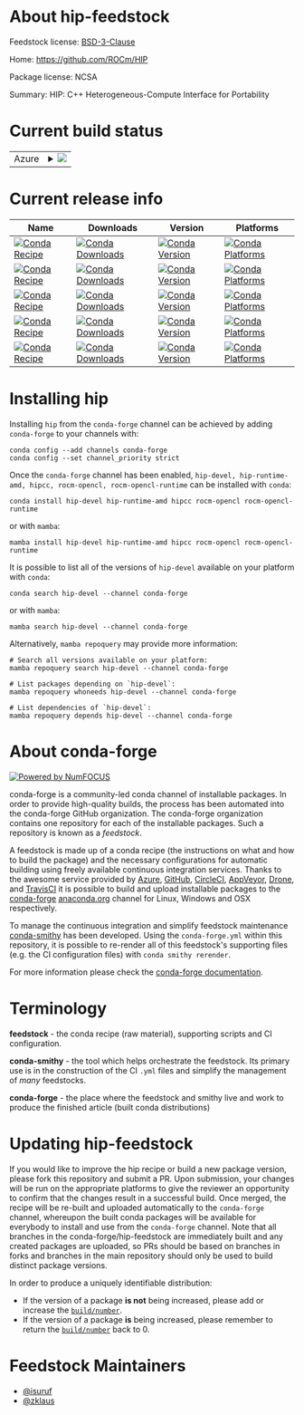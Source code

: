 About hip-feedstock
===================

Feedstock license: [BSD-3-Clause](https://github.com/conda-forge/hip-feedstock/blob/main/LICENSE.txt)

Home: https://github.com/ROCm/HIP

Package license: NCSA

Summary: HIP: C++ Heterogeneous-Compute Interface for Portability 

Current build status
====================


<table>
    
  <tr>
    <td>Azure</td>
    <td>
      <details>
        <summary>
          <a href="https://dev.azure.com/conda-forge/feedstock-builds/_build/latest?definitionId=8416&branchName=main">
            <img src="https://dev.azure.com/conda-forge/feedstock-builds/_apis/build/status/hip-feedstock?branchName=main">
          </a>
        </summary>
        <table>
          <thead><tr><th>Variant</th><th>Status</th></tr></thead>
          <tbody><tr>
              <td>linux_64</td>
              <td>
                <a href="https://dev.azure.com/conda-forge/feedstock-builds/_build/latest?definitionId=8416&branchName=main">
                  <img src="https://dev.azure.com/conda-forge/feedstock-builds/_apis/build/status/hip-feedstock?branchName=main&jobName=linux&configuration=linux%20linux_64_" alt="variant">
                </a>
              </td>
            </tr>
          </tbody>
        </table>
      </details>
    </td>
  </tr>
</table>

Current release info
====================

| Name | Downloads | Version | Platforms |
| --- | --- | --- | --- |
| [![Conda Recipe](https://img.shields.io/badge/recipe-hip--devel-green.svg)](https://anaconda.org/conda-forge/hip-devel) | [![Conda Downloads](https://img.shields.io/conda/dn/conda-forge/hip-devel.svg)](https://anaconda.org/conda-forge/hip-devel) | [![Conda Version](https://img.shields.io/conda/vn/conda-forge/hip-devel.svg)](https://anaconda.org/conda-forge/hip-devel) | [![Conda Platforms](https://img.shields.io/conda/pn/conda-forge/hip-devel.svg)](https://anaconda.org/conda-forge/hip-devel) |
| [![Conda Recipe](https://img.shields.io/badge/recipe-hip--runtime--amd-green.svg)](https://anaconda.org/conda-forge/hip-runtime-amd) | [![Conda Downloads](https://img.shields.io/conda/dn/conda-forge/hip-runtime-amd.svg)](https://anaconda.org/conda-forge/hip-runtime-amd) | [![Conda Version](https://img.shields.io/conda/vn/conda-forge/hip-runtime-amd.svg)](https://anaconda.org/conda-forge/hip-runtime-amd) | [![Conda Platforms](https://img.shields.io/conda/pn/conda-forge/hip-runtime-amd.svg)](https://anaconda.org/conda-forge/hip-runtime-amd) |
| [![Conda Recipe](https://img.shields.io/badge/recipe-hipcc-green.svg)](https://anaconda.org/conda-forge/hipcc) | [![Conda Downloads](https://img.shields.io/conda/dn/conda-forge/hipcc.svg)](https://anaconda.org/conda-forge/hipcc) | [![Conda Version](https://img.shields.io/conda/vn/conda-forge/hipcc.svg)](https://anaconda.org/conda-forge/hipcc) | [![Conda Platforms](https://img.shields.io/conda/pn/conda-forge/hipcc.svg)](https://anaconda.org/conda-forge/hipcc) |
| [![Conda Recipe](https://img.shields.io/badge/recipe-rocm--opencl-green.svg)](https://anaconda.org/conda-forge/rocm-opencl) | [![Conda Downloads](https://img.shields.io/conda/dn/conda-forge/rocm-opencl.svg)](https://anaconda.org/conda-forge/rocm-opencl) | [![Conda Version](https://img.shields.io/conda/vn/conda-forge/rocm-opencl.svg)](https://anaconda.org/conda-forge/rocm-opencl) | [![Conda Platforms](https://img.shields.io/conda/pn/conda-forge/rocm-opencl.svg)](https://anaconda.org/conda-forge/rocm-opencl) |
| [![Conda Recipe](https://img.shields.io/badge/recipe-rocm--opencl--runtime-green.svg)](https://anaconda.org/conda-forge/rocm-opencl-runtime) | [![Conda Downloads](https://img.shields.io/conda/dn/conda-forge/rocm-opencl-runtime.svg)](https://anaconda.org/conda-forge/rocm-opencl-runtime) | [![Conda Version](https://img.shields.io/conda/vn/conda-forge/rocm-opencl-runtime.svg)](https://anaconda.org/conda-forge/rocm-opencl-runtime) | [![Conda Platforms](https://img.shields.io/conda/pn/conda-forge/rocm-opencl-runtime.svg)](https://anaconda.org/conda-forge/rocm-opencl-runtime) |

Installing hip
==============

Installing `hip` from the `conda-forge` channel can be achieved by adding `conda-forge` to your channels with:

```
conda config --add channels conda-forge
conda config --set channel_priority strict
```

Once the `conda-forge` channel has been enabled, `hip-devel, hip-runtime-amd, hipcc, rocm-opencl, rocm-opencl-runtime` can be installed with `conda`:

```
conda install hip-devel hip-runtime-amd hipcc rocm-opencl rocm-opencl-runtime
```

or with `mamba`:

```
mamba install hip-devel hip-runtime-amd hipcc rocm-opencl rocm-opencl-runtime
```

It is possible to list all of the versions of `hip-devel` available on your platform with `conda`:

```
conda search hip-devel --channel conda-forge
```

or with `mamba`:

```
mamba search hip-devel --channel conda-forge
```

Alternatively, `mamba repoquery` may provide more information:

```
# Search all versions available on your platform:
mamba repoquery search hip-devel --channel conda-forge

# List packages depending on `hip-devel`:
mamba repoquery whoneeds hip-devel --channel conda-forge

# List dependencies of `hip-devel`:
mamba repoquery depends hip-devel --channel conda-forge
```


About conda-forge
=================

[![Powered by
NumFOCUS](https://img.shields.io/badge/powered%20by-NumFOCUS-orange.svg?style=flat&colorA=E1523D&colorB=007D8A)](https://numfocus.org)

conda-forge is a community-led conda channel of installable packages.
In order to provide high-quality builds, the process has been automated into the
conda-forge GitHub organization. The conda-forge organization contains one repository
for each of the installable packages. Such a repository is known as a *feedstock*.

A feedstock is made up of a conda recipe (the instructions on what and how to build
the package) and the necessary configurations for automatic building using freely
available continuous integration services. Thanks to the awesome service provided by
[Azure](https://azure.microsoft.com/en-us/services/devops/), [GitHub](https://github.com/),
[CircleCI](https://circleci.com/), [AppVeyor](https://www.appveyor.com/),
[Drone](https://cloud.drone.io/welcome), and [TravisCI](https://travis-ci.com/)
it is possible to build and upload installable packages to the
[conda-forge](https://anaconda.org/conda-forge) [anaconda.org](https://anaconda.org/)
channel for Linux, Windows and OSX respectively.

To manage the continuous integration and simplify feedstock maintenance
[conda-smithy](https://github.com/conda-forge/conda-smithy) has been developed.
Using the ``conda-forge.yml`` within this repository, it is possible to re-render all of
this feedstock's supporting files (e.g. the CI configuration files) with ``conda smithy rerender``.

For more information please check the [conda-forge documentation](https://conda-forge.org/docs/).

Terminology
===========

**feedstock** - the conda recipe (raw material), supporting scripts and CI configuration.

**conda-smithy** - the tool which helps orchestrate the feedstock.
                   Its primary use is in the construction of the CI ``.yml`` files
                   and simplify the management of *many* feedstocks.

**conda-forge** - the place where the feedstock and smithy live and work to
                  produce the finished article (built conda distributions)


Updating hip-feedstock
======================

If you would like to improve the hip recipe or build a new
package version, please fork this repository and submit a PR. Upon submission,
your changes will be run on the appropriate platforms to give the reviewer an
opportunity to confirm that the changes result in a successful build. Once
merged, the recipe will be re-built and uploaded automatically to the
`conda-forge` channel, whereupon the built conda packages will be available for
everybody to install and use from the `conda-forge` channel.
Note that all branches in the conda-forge/hip-feedstock are
immediately built and any created packages are uploaded, so PRs should be based
on branches in forks and branches in the main repository should only be used to
build distinct package versions.

In order to produce a uniquely identifiable distribution:
 * If the version of a package **is not** being increased, please add or increase
   the [``build/number``](https://docs.conda.io/projects/conda-build/en/latest/resources/define-metadata.html#build-number-and-string).
 * If the version of a package **is** being increased, please remember to return
   the [``build/number``](https://docs.conda.io/projects/conda-build/en/latest/resources/define-metadata.html#build-number-and-string)
   back to 0.

Feedstock Maintainers
=====================

* [@isuruf](https://github.com/isuruf/)
* [@zklaus](https://github.com/zklaus/)

